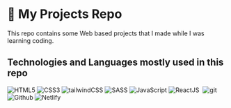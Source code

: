 # 🚀 My Projects Repo

This repo contains some Web based projects that I made while I was learning coding.

## Technologies and Languages mostly used in this repo

<img
  src='https://img.shields.io/badge/HTML5-%23F24E1E.svg?style=for-the-badge&logo=html5&logoColor=white'
  alt='HTML5'
/> <img
    src='https://img.shields.io/badge/CSS3-%231572B6.svg?style=for-the-badge&logo=css3&logoColor=white'
    alt='CSS3'
  /> <img
      src='https://img.shields.io/badge/tailwindCSS-%2338B2AC.svg?style=for-the-badge&logo=tailwind-css&logoColor=white'
      alt='tailwindCSS'
    /> <img
        src='https://img.shields.io/badge/SASS-hotpink.svg?style=for-the-badge&logo=SASS&logoColor=white'
        alt='SASS'
      />
<img
  src='https://img.shields.io/badge/JavaScript-F7DF1E?style=for-the-badge&logo=javascript&logoColor=black'
  alt='JavaScript'
/> <img
    src='https://img.shields.io/badge/React-61DAFB?style=for-the-badge&logo=react&logoColor=white'
    alt='ReactJS'
  /> <img
      src='https://img.shields.io/badge/Node.js-6DA55F?style=for-the-badge&logo=node.js&logoColor=white'
      alt=''
    />
<img
  src='https://img.shields.io/badge/Git-F05032?style=for-the-badge&logo=git&logoColor=white'
  alt='git'
/> <img
    src='https://img.shields.io/badge/Github-121013?style=for-the-badge&logo=github&logoColor=white'
    alt='Github'
  /> <img
      src='https://img.shields.io/badge/Netlify-00C7B7?style=for-the-badge&logo=netlify&logoColor=white'
      alt='Netlify'
    /> <br />
<img
  src='https://img.shields.io/badge/MySQL-4479A1?style=for-the-badge&logo=mysql&logoColor=white'
  alt=''
/> <img
    src='https://img.shields.io/badge/Supabase-3ECF8E?style=for-the-badge&logo=supabase&logoColor=white'
    alt=''
  />
